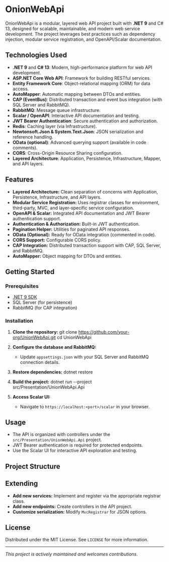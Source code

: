 # OnionWebApi

OnionWebApi is a modular, layered web API project built with **.NET 9** and C# 13, designed for scalable, maintainable, and modern web service development. The project leverages best practices such as dependency injection, modular service registration, and OpenAPI/Scalar documentation.

## Technologies Used

- **.NET 9** and **C# 13**: Modern, high-performance platform for web API development.
- **ASP.NET Core Web API**: Framework for building RESTful services.
- **Entity Framework Core**: Object-relational mapping (ORM) for data access.
- **AutoMapper**: Automatic mapping between DTOs and entities.
- **CAP (EventBus)**: Distributed transaction and event bus integration (with SQL Server and RabbitMQ).
- **RabbitMQ**: Message queue infrastructure.
- **Scalar / OpenAPI**: Interactive API documentation and testing.
- **JWT Bearer Authentication**: Secure authentication and authorization.
- **Redis**: Caching layer (via Infrastructure).
- **Newtonsoft.Json & System.Text.Json**: JSON serialization and reference handling.
- **OData (optional)**: Advanced querying support (available in code comments).
- **CORS**: Cross-Origin Resource Sharing configuration.
- **Layered Architecture**: Application, Persistence, Infrastructure, Mapper, and API layers.

## Features

- **Layered Architecture:** Clean separation of concerns with Application, Persistence, Infrastructure, and API layers.
- **Modular Service Registration:** Uses registrar classes for environment, third-party, MVC, and layer-specific service configuration.
- **OpenAPI & Scalar:** Integrated API documentation and JWT Bearer authentication support.
- **Authentication & Authorization:** Built-in JWT authentication.
- **Pagination Helper:** Utilities for paginated API responses.
- **OData (Optional):** Ready for OData integration (commented in code).
- **CORS Support:** Configurable CORS policy.
- **CAP Integration:** Distributed transaction support with CAP, SQL Server, and RabbitMQ.
- **AutoMapper:** Object mapping for DTOs and entities.

## Getting Started

### Prerequisites

- [.NET 9 SDK](https://dotnet.microsoft.com/download/dotnet/9.0)
- SQL Server (for persistence)
- RabbitMQ (for CAP integration)

### Installation

1. **Clone the repository:**
  git clone https://github.com/your-org/UnionWebApi.git cd UnionWebApi

2. **Configure the database and RabbitMQ:**
   - Update `appsettings.json` with your SQL Server and RabbitMQ connection details.

3. **Restore dependencies:**
  dotnet restore

4. **Build the project:**
  dotnet run --project src/Presentation/UnionWebApi.Api


6. **Access Scalar UI:**
   - Navigate to `https://localhost:<port>/scalar` in your browser.

## Usage

- The API is organized with controllers under the `src/Presentation/UnionWebApi.Api` project.
- JWT Bearer authentication is required for protected endpoints.
- Use the Scalar UI for interactive API exploration and testing.

## Project Structure

## Extending

- **Add new services:** Implement and register via the appropriate registrar class.
- **Add new endpoints:** Create controllers in the API project.
- **Customize serialization:** Modify `MvcRegistrar` for JSON options.

## License

Distributed under the MIT License. See `LICENSE` for more information.

---

*This project is actively maintained and welcomes contributions.*
